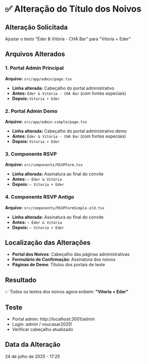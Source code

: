 # ✅ Alteração do Título dos Noivos

## Alteração Solicitada
Ajustar o texto "Éder & Vitória - CHÁ Bar" para "Vitoria + Eder"

## Arquivos Alterados

### 1. Portal Admin Principal
**Arquivo:** `src/app/admin/page.tsx`
- **Linha alterada:** Cabeçalho do portal administrativo
- **Antes:** `Éder & Vitória - CHÁ Bar` (com fontes especiais)
- **Depois:** `Vitoria + Eder`

### 2. Portal Admin Demo
**Arquivo:** `src/app/admin-simple/page.tsx`
- **Linha alterada:** Cabeçalho do portal administrativo demo
- **Antes:** `Éder & Vitória - CHÁ Bar` (com fontes especiais)
- **Depois:** `Vitoria + Eder`

### 3. Componente RSVP
**Arquivo:** `src/components/RSVPForm.tsx`
- **Linha alterada:** Assinatura ao final do convite
- **Antes:** `— Éder & Vitória`
- **Depois:** `— Vitoria + Eder`

### 4. Componente RSVP Antigo
**Arquivo:** `src/components/RSVPFormSimple.old.tsx`
- **Linha alterada:** Assinatura ao final do convite
- **Antes:** `— Éder & Vitória`
- **Depois:** `— Vitoria + Eder`

## Localização das Alterações
- **Portal dos Noivos**: Cabeçalho das páginas administrativas
- **Formulário de Confirmação**: Assinatura dos noivos
- **Páginas de Demo**: Títulos dos portais de teste

## Resultado
✅ Todos os textos dos noivos agora exibem: **"Vitoria + Eder"**

## Teste
- Portal admin: http://localhost:3001/admin
- Login: admin / voucasar2025!
- Verificar cabeçalho atualizado

## Data da Alteração
24 de julho de 2025 - 17:25
